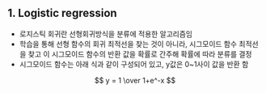 ## 1. Logistic regression 
- 로지스틱 회귀란 선형회귀방식을 분류에 적용한 알고리즘임 
- 학습을 통해 선형 함수의 회귀 최적선을 찾는 것이 아니라, 시그모이드 함수 최적선을 찾고 이 시그모이드 함수의 반환 값을 확률로 간주해 확률에 따라 분류를 결정 
- 시그모이드 함수는 아래 식과 같이 구성되어 있고, y값은 0~1사이 값을 반환 함   

$$ y = 1 \over 1+e^-x $$
